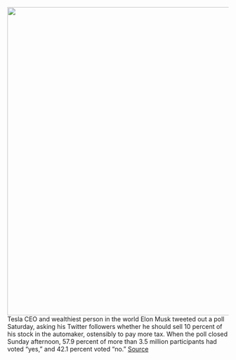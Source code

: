 <img src='https://cdn.vox-cdn.com/thumbor/UHRMhpdxn3BlMcnZ25qhUukKJPo=/0x0:3678x2706/1200x800/filters:focal(1323x1084:1911x1672)/cdn.vox-cdn.com/uploads/chorus_image/image/70108048/1234651136.0.jpg' width='700px' /><br/>
Tesla CEO and wealthiest person in the world Elon Musk tweeted out a poll Saturday, asking his Twitter followers whether he should sell 10 percent of his stock in the automaker, ostensibly to pay more tax. When the poll closed Sunday afternoon, 57.9 percent of more than 3.5 million participants had voted “yes,” and 42.1 percent voted “no.”
<a href='https://www.theverge.com/2021/11/7/22768364/elon-musk-poll-twitter-tesla-10-percent-billionaires-capital-gains-tax'> Source <a/>